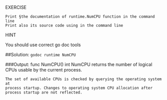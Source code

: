 EXERCISE

    Print §the documentation of runtime.NumCPU function in the command line
    Print also its source code using in the command line

HINT

You should use correct go doc tools

##Solution:
`godoc runtime NumCPU`

###Output:
func NumCPU() int
    NumCPU returns the number of logical CPUs usable by the current process.

    The set of available CPUs is checked by querying the operating system at
    process startup. Changes to operating system CPU allocation after
    process startup are not reflected.